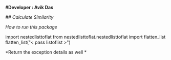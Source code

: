 **#Developer : Avik Das**

*## Calculate Similarity* 

*How to run this package*


import nestedlisttoflat
from nestedlisttoflat.nestedlisttoflat import flatten_list
flatten_list("< pass listoflist >")


*Return the exception details as well *
